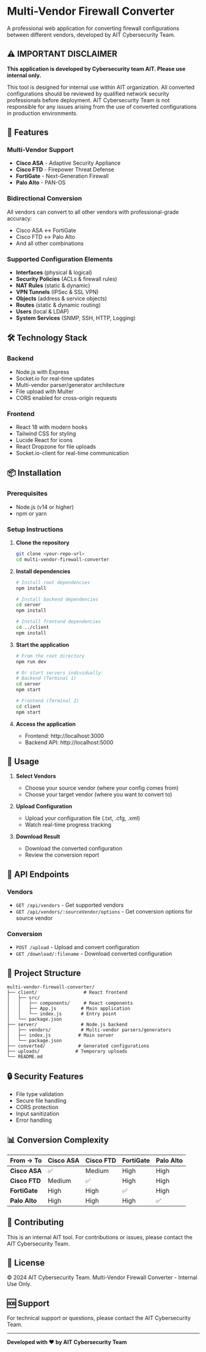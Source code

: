 # Multi-Vendor Firewall Converter

A professional web application for converting firewall configurations between different vendors, developed by AIT Cybersecurity Team.

## ⚠️ **IMPORTANT DISCLAIMER**
**This application is developed by Cybersecurity team AIT. Please use internal only.**

This tool is designed for internal use within AIT organization. All converted configurations should be reviewed by qualified network security professionals before deployment. AIT Cybersecurity Team is not responsible for any issues arising from the use of converted configurations in production environments.

## 🚀 Features

### Multi-Vendor Support
- **Cisco ASA** - Adaptive Security Appliance
- **Cisco FTD** - Firepower Threat Defense  
- **FortiGate** - Next-Generation Firewall
- **Palo Alto** - PAN-OS

### Bidirectional Conversion
All vendors can convert to all other vendors with professional-grade accuracy:
- Cisco ASA ↔ FortiGate
- Cisco FTD ↔ Palo Alto
- And all other combinations

### Supported Configuration Elements
- **Interfaces** (physical & logical)
- **Security Policies** (ACLs & firewall rules)
- **NAT Rules** (static & dynamic)
- **VPN Tunnels** (IPSec & SSL VPN)
- **Objects** (address & service objects)
- **Routes** (static & dynamic routing)
- **Users** (local & LDAP)
- **System Services** (SNMP, SSH, HTTP, Logging)

## 🛠️ Technology Stack

### Backend
- Node.js with Express
- Socket.io for real-time updates
- Multi-vendor parser/generator architecture
- File upload with Multer
- CORS enabled for cross-origin requests

### Frontend
- React 18 with modern hooks
- Tailwind CSS for styling
- Lucide React for icons
- React Dropzone for file uploads
- Socket.io-client for real-time communication

## 📦 Installation

### Prerequisites
- Node.js (v14 or higher)
- npm or yarn

### Setup Instructions

1. **Clone the repository**
   ```bash
   git clone <your-repo-url>
   cd multi-vendor-firewall-converter
   ```

2. **Install dependencies**
   ```bash
   # Install root dependencies
   npm install
   
   # Install backend dependencies
   cd server
   npm install
   
   # Install frontend dependencies
   cd ../client
   npm install
   ```

3. **Start the application**
   ```bash
   # From the root directory
   npm run dev
   
   # Or start servers individually:
   # Backend (Terminal 1)
   cd server
   npm start
   
   # Frontend (Terminal 2)
   cd client
   npm start
   ```

4. **Access the application**
   - Frontend: http://localhost:3000
   - Backend API: http://localhost:5000

## 🎯 Usage

1. **Select Vendors**
   - Choose your source vendor (where your config comes from)
   - Choose your target vendor (where you want to convert to)

2. **Upload Configuration**
   - Upload your configuration file (.txt, .cfg, .xml)
   - Watch real-time progress tracking

3. **Download Result**
   - Download the converted configuration
   - Review the conversion report

## 🔧 API Endpoints

### Vendors
- `GET /api/vendors` - Get supported vendors
- `GET /api/vendors/:sourceVendor/options` - Get conversion options for source vendor

### Conversion
- `POST /upload` - Upload and convert configuration
- `GET /download/:filename` - Download converted configuration

## 📁 Project Structure

```
multi-vendor-firewall-converter/
├── client/                 # React frontend
│   ├── src/
│   │   ├── components/     # React components
│   │   ├── App.js         # Main application
│   │   └── index.js       # Entry point
│   └── package.json
├── server/                # Node.js backend
│   ├── vendors/           # Multi-vendor parsers/generators
│   ├── index.js          # Main server
│   └── package.json
├── converted/            # Generated configurations
├── uploads/             # Temporary uploads
└── README.md
```

## 🔒 Security Features

- File type validation
- Secure file handling
- CORS protection
- Input sanitization
- Error handling

## 📊 Conversion Complexity

| From → To | Cisco ASA | Cisco FTD | FortiGate | Palo Alto |
|-----------|-----------|-----------|-----------|-----------|
| **Cisco ASA** | ✅ | Medium | High | High |
| **Cisco FTD** | Medium | ✅ | High | High |
| **FortiGate** | High | High | ✅ | High |
| **Palo Alto** | High | High | High | ✅ |

## 🤝 Contributing

This is an internal AIT tool. For contributions or issues, please contact the AIT Cybersecurity Team.

## 📄 License

© 2024 AIT Cybersecurity Team. Multi-Vendor Firewall Converter - Internal Use Only.

## 🆘 Support

For technical support or questions, please contact the AIT Cybersecurity Team.

---

**Developed with ❤️ by AIT Cybersecurity Team**